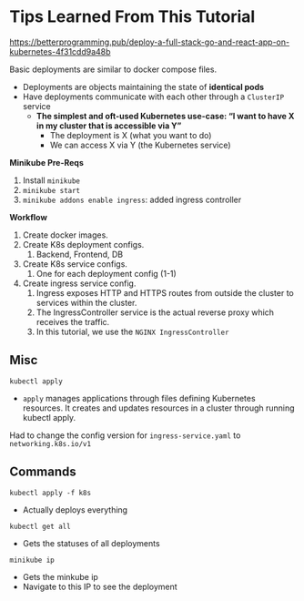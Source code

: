 # Tips Learned From This Tutorial

https://betterprogramming.pub/deploy-a-full-stack-go-and-react-app-on-kubernetes-4f31cdd9a48b

Basic deployments are similar to docker compose files.

- Deployments are objects maintaining the state of **identical pods**
- Have deployments communicate with each other through a `ClusterIP` service
  - **The simplest and oft-used Kubernetes use-case: “I want to have X in my cluster that is accessible via Y”**
    - The deployment is X (what you want to do)
    - We can access X via Y (the Kubernetes service)

**Minikube Pre-Reqs**

1. Install `minikube`
2. `minikube start`
3. `minikube addons enable ingress`: added ingress controller

**Workflow**

1. Create docker images.
2. Create K8s deployment configs.
   1. Backend, Frontend, DB
3. Create K8s service configs.
   1. One for each deployment config (1-1)
4. Create ingress service config.
   1. Ingress exposes HTTP and HTTPS routes from outside the cluster to services within the cluster.
   2. The IngressController service is the actual reverse proxy which receives the traffic.
   3. In this tutorial, we use the `NGINX IngressController`

## Misc

`kubectl apply`

- `apply` manages applications through files defining Kubernetes resources. It creates and updates resources in a cluster through running kubectl apply.

Had to change the config version for `ingress-service.yaml` to `networking.k8s.io/v1`

## Commands

`kubectl apply -f k8s`

- Actually deploys everything

`kubectl get all`

- Gets the statuses of all deployments

`minikube ip`

- Gets the minkube ip
- Navigate to this IP to see the deployment
